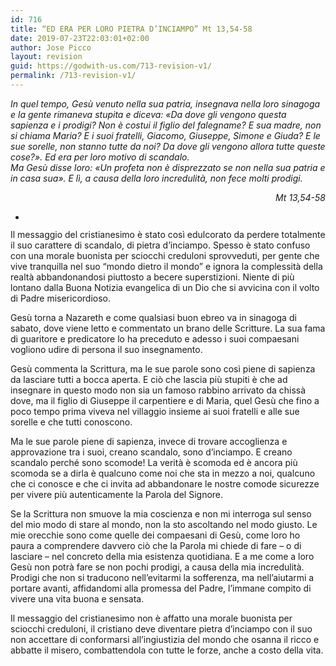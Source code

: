 ```yaml
---
id: 716
title: “ED ERA PER LORO PIETRA D’INCIAMPO” Mt 13,54-58
date: 2019-07-23T22:03:01+02:00
author: Jose Picco
layout: revision
guid: https://godwith-us.com/713-revision-v1/
permalink: /713-revision-v1/
---
```

_In quel tempo, Gesù venuto nella sua patria, insegnava nella loro sinagoga e la gente rimaneva stupita e diceva: «Da dove gli vengono questa sapienza e i prodigi? Non è costui il figlio del falegname? E sua madre, non si chiama Maria? E i suoi fratelli, Giacomo, Giuseppe, Simone e Giuda? E le sue sorelle, non stanno tutte da noi? Da dove gli vengono allora tutte queste cose?». Ed era per loro motivo di scandalo.  
Ma Gesù disse loro: «Un profeta non è disprezzato se non nella sua patria e in casa sua». E lì, a causa della loro incredulità, non fece molti prodigi._

<p style="text-align:right">
  <em>Mt 13,54-58</em>
</p>

<ul class="wp-block-gallery columns-1 is-cropped">
  <li class="blocks-gallery-item">
    <figure><img src="https://godwith-us.com/wp-content/uploads/2019/07/fiori.jpg" alt="" data-id="714" data-link="https://godwith-us.com/?attachment_id=714" class="wp-image-714" /></figure>
  </li>
</ul>

Il messaggio del cristianesimo è stato così edulcorato da perdere totalmente il suo carattere di scandalo, di pietra d’inciampo. Spesso è stato confuso con una morale buonista per sciocchi creduloni sprovveduti, per gente che vive tranquilla nel suo “mondo dietro il mondo” e ignora la complessità della realtà abbandonandosi piuttosto a becere superstizioni. Niente di più lontano dalla Buona Notizia evangelica di un Dio che si avvicina con il volto di Padre misericordioso.

Gesù torna a Nazareth e come qualsiasi buon ebreo va in sinagoga di sabato, dove viene letto e commentato un brano delle Scritture. La sua fama di guaritore e predicatore lo ha preceduto e adesso i suoi compaesani vogliono udire di persona il suo insegnamento.

Gesù commenta la Scrittura, ma le sue parole sono così piene di sapienza da lasciare tutti a bocca aperta. E ciò che lascia più stupiti è che ad insegnare in questo modo non sia un famoso rabbino arrivato da chissà dove, ma il figlio di Giuseppe il carpentiere e di Maria, quel Gesù che fino a poco tempo prima viveva nel villaggio insieme ai suoi fratelli e alle sue sorelle e che tutti conoscono. 

Ma le sue parole piene di sapienza, invece di trovare accoglienza e approvazione tra i suoi, creano scandalo, sono d’inciampo. E creano scandalo perché sono scomode! La verità è scomoda ed è ancora più scomoda se a dirla è qualcuno come noi che sta in mezzo a noi, qualcuno che ci conosce e che ci invita ad abbandonare le nostre comode sicurezze per vivere più autenticamente la Parola del Signore.

Se la Scrittura non smuove la mia coscienza e non mi interroga sul senso del mio modo di stare al mondo, non la sto ascoltando nel modo giusto. Le mie orecchie sono come quelle dei compaesani di Gesù, come loro ho paura a comprendere davvero ciò che la Parola mi chiede di fare – o di lasciare – nel concreto della mia esistenza quotidiana. E a me come a loro Gesù non potrà fare se non pochi prodigi, a causa della mia incredulità. Prodigi che non si traducono nell’evitarmi la sofferenza, ma nell’aiutarmi a portare avanti, affidandomi alla promessa del Padre, l’immane compito di vivere una vita buona e sensata.

Il messaggio del cristianesimo non è affatto una morale buonista per sciocchi creduloni, il cristiano deve diventare pietra d’inciampo con il suo non accettare di conformarsi all’ingiustizia del mondo che osanna il ricco e abbatte il misero, combattendola con tutte le forze, anche a costo della vita.